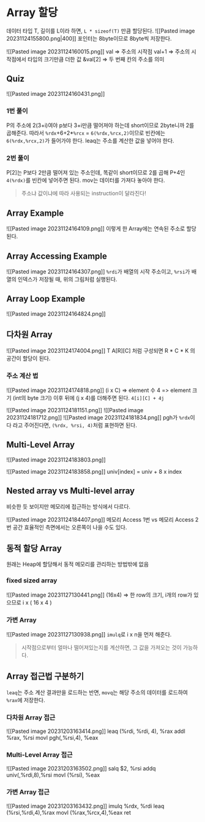 # Array 할당
데이터 타입 T, 길이를 L이라 하면,
`L * sizeof(T)` 만큼 할당된다.
![[Pasted image 20231124155800.png|400]]
포인터는 8byte이므로 8byte씩 저장한다.

![[Pasted image 20231124160015.png]]
val => 주소의 시작점
val+1 => 주소의 시작점에서 타입의 크기만큼 더한 값
&val\[2] => 두 번째 칸의 주소를 의미

## Quiz
![[Pasted image 20231124160431.png]]
### 1번 풀이
P의 주소에 2(3+i)여야 p보다 3+i만큼 떨어져야 하는데 short이므로 2byte니까 2를 곱해준다.
따라서 `%rdx`+6+2\*`%rcx` = `6(%rdx,%rcx,2)`이므로 빈칸에는 `6(%rdx,%rcx,2)`가 들어가야 한다.
leaq는 주소를 계산한 값을 넣어야 한다.
### 2번 풀이
P\[2]는 P보다 2만큼 떨어져 있는 주소인데, 똑같이 short이므로 2를 곱해 P+4인 `4(%rdx)`를 빈칸에 넣어주면 된다.
mov는 데이터를 가져다 놓아야 한다.

> 주소냐 값이냐에 따라 사용되는 instruction이 달라진다!

## Array Example
![[Pasted image 20231124164109.png]]
이렇게 한 Array에는 연속된 주소로 할당 된다.
## Array Accessing Example
![[Pasted image 20231124164307.png]]
`%rdi`가 배열의 시작 주소이고, `%rsi`가 배열의 인덱스가 저장될 때, 위의 그림처럼 실행된다.
## Array Loop Example
![[Pasted image 20231124164824.png]]

## 다차원 Array
![[Pasted image 20231124174004.png]]
T A\[R]\[C] 처럼 구성되면 R \* C \* K 의 공간이 할당이 된다.

### 주소 계산 법
![[Pasted image 20231124174818.png]]
(i x C) => element 수
4 => element 크기 (int의 byte 크기)
이후 뒤에 (j x 4)를 더해주면 된다.
`4[i][C] + 4j`

![[Pasted image 20231124181151.png]]
![[Pasted image 20231124181712.png]]
![[Pasted image 20231124181834.png]]
pgh가 `%rdx`이다 라고 주어진다면, `(%rdx, %rsi, 4)`처럼 표현하면 된다.
## Multi-Level Array
![[Pasted image 20231124183803.png]]

![[Pasted image 20231124183858.png]]
univ\[index] = univ + 8 x index


## Nested array vs Multi-level array
비슷한 듯 보이지만 메모리에 접근하는 방식에서 다르다.

![[Pasted image 20231124184407.png]]
메모리 Access 1번 vs 메모리 Access 2번
공간 효율적인 측면에서는 오른쪽이 나을 수도 있다.
## 동적 할당 Array
원래는 Heap에 할당해서 동적 메모리를 관리하는 방법밖에 없음

### fixed sized array
![[Pasted image 20231127130441.png]]
(16x4) => 한 row의 크기, i개의 row가 있으므로 i x ( 16 x 4 )

### 가변 Array
![[Pasted image 20231127130938.png]]
`imulq`로 i x n을 먼저 해준다.

> 시작점으로부터 얼마나 떨어져있는지를 계산하면, 그 값을 가져오는 것이 가능하다.



## Array 접근법 구분하기
`leaq`는 주소 계산 결과만을 로드하는 반면, `movq`는 해당 주소의 데이터를 로드하여 `%rax`에 저장한다.
### 다차원 Array 접근
![[Pasted image 20231203163414.png]]
leaq (%rdi, %rdi, 4), %rax
addl %rax, %rsi
movl pgh(,%rsi,4), %eax

### Multi-Level Array 접근
![[Pasted image 20231203163502.png]]
salq $2, %rsi
addq univ(,%rdi,8),%rsi
movl (%rsi), %eax
### 가변 Array 접근
![[Pasted image 20231203163432.png]]
imulq %rdx, %rdi
leaq (%rsi,%rdi,4),%rax
movl (%rax,%rcx,4),%eax
ret

